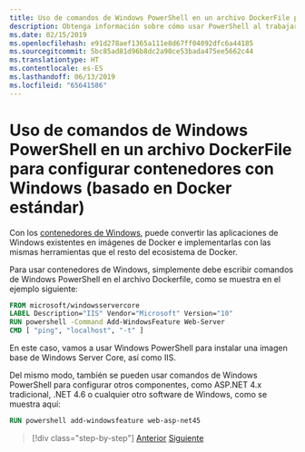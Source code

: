 ```yaml
---
title: Uso de comandos de Windows PowerShell en un archivo DockerFile para configurar contenedores con Windows (basado en Docker estándar)
description: Obtenga información sobre cómo usar PowerShell al trabajar con Docker en contenedores de Windows.
ms.date: 02/15/2019
ms.openlocfilehash: e91d278aef1365a111e8d67ff04092dfc6a44185
ms.sourcegitcommit: 5bc85ad81d96b8dc2a90ce53bada475ee5662c44
ms.translationtype: HT
ms.contentlocale: es-ES
ms.lasthandoff: 06/13/2019
ms.locfileid: "65641586"
---
```

# <a name="using-windows-powershell-commands-in-a-dockerfile-to-set-up-windows-containers-docker-standard-based"></a>Uso de comandos de Windows PowerShell en un archivo DockerFile para configurar contenedores con Windows (basado en Docker estándar)

Con los [contenedores de Windows](/virtualization/windowscontainers/about/index), puede convertir las aplicaciones de Windows existentes en imágenes de Docker e implementarlas con las mismas herramientas que el resto del ecosistema de Docker.

Para usar contenedores de Windows, simplemente debe escribir comandos de Windows PowerShell en el archivo Dockerfile, como se muestra en el ejemplo siguiente:

```Dockerfile
FROM microsoft/windowsservercore
LABEL Description="IIS" Vendor="Microsoft" Version="10"
RUN powershell -Command Add-WindowsFeature Web-Server
CMD [ "ping", "localhost", "-t" ]
```

En este caso, vamos a usar Windows PowerShell para instalar una imagen base de Windows Server Core, así como IIS.

Del mismo modo, también se pueden usar comandos de Windows PowerShell para configurar otros componentes, como ASP.NET 4.x tradicional, .NET 4.6 o cualquier otro software de Windows, como se muestra aquí:

```Dockerfile
RUN powershell add-windowsfeature web-asp-net45
```

>[!div class="step-by-step"]
>[Anterior](visual-studio-tools-for-docker.md)
>[Siguiente](build-aspnet-core-applications-linux-containers-aks-kubernetes.md)
